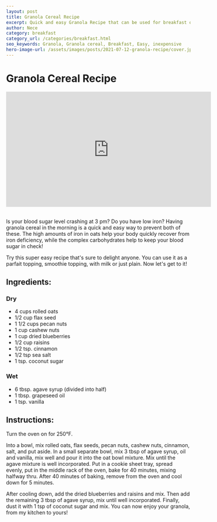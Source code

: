 ```yaml
---
layout: post
title: Granola Cereal Recipe
excerpt: Quick and easy Granola Recipe that can be used for breakfast or as snack.
author: Nece
category: breakfast
category_url: /categories/breakfast.html
seo_keywords: Granola, Granola cereal, Breakfast, Easy, inexpensive
hero-image-url: /assets/images/posts/2021-07-12-granola-recipe/cover.jpg
---
```


# Granola Cereal Recipe

<div class="videoWrapper">
  <iframe width="560" height="315" src="https://www.youtube.com/embed/gUl3OolAhLY" title="YouTube video player" frameborder="0" allow="accelerometer; autoplay; clipboard-write; encrypted-media; gyroscope; picture-in-picture" allowfullscreen></iframe>
</div>
<br>

Is your blood sugar level crashing at 3 pm? Do you have low iron? Having granola cereal in the morning is a quick and easy way to prevent both of these. The high amounts of iron in oats help your body quickly recover from iron deficiency, while the complex carbohydrates help to keep your blood sugar in check!

Try this super easy recipe that's sure to delight anyone. You can use it as a parfait topping, smoothie topping, with milk or just plain. Now let's get to it!

## Ingredients:

### Dry
* 4 cups rolled oats
* 1/2 cup flax seed
* 1 1/2 cups pecan nuts
* 1 cup cashew nuts
* 1 cup dried blueberries
* 1/2 cup raisins
* 1/2 tsp. cinnamon
* 1/2 tsp sea salt
* 1 tsp. coconut sugar

### Wet
* 6 tbsp. agave syrup (divided into half)
* 1 tbsp. grapeseed oil
* 1 tsp. vanilla

## Instructions:

Turn the oven on for 250°F.

Into a bowl, mix rolled oats, flax seeds, pecan nuts, cashew nuts, cinnamon, salt, and put aside. In a small separate bowl, mix 3 tbsp of agave syrup, oil and vanilla, mix well and pour it into the oat bowl mixture. Mix until the agave mixture is well incorporated. Put in a cookie sheet tray, spread evenly, put in the middle rack of the oven, bake for 40 minutes, mixing halfway thru. After 40 minutes of baking, remove from the oven and cool down for 5 minutes.

After cooling down, add the dried blueberries and raisins and mix. Then add the remaining 3 tbsp of agave syrup, mix until well incorporated. Finally, dust it with 1 tsp of coconut sugar and mix. You can now enjoy your granola, from my kitchen to yours!
